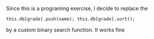 Since this is a programing exercise, I decide to replace the

`this.db[grade].push(name);
this.db[grade].sort();`

by a custom binary search function. It works fine
